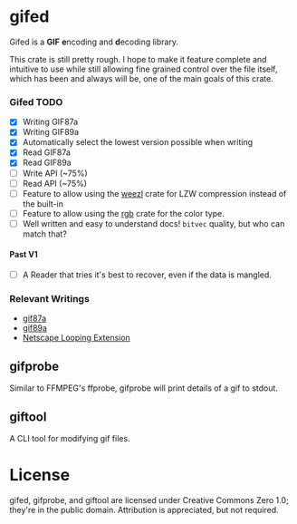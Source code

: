 # gifed
Gifed is a **GIF** **e**ncoding and **d**ecoding library.

This crate is still pretty rough. I hope to make it feature complete and intuitive to use while still allowing fine grained control over the file itself, which has been and always will be, one of the main goals of this crate.

### Gifed TODO
- [x] Writing GIF87a
- [x] Writing GIF89a
- [x] Automatically select the lowest version possible when writing
- [x] Read GIF87a
- [x] Read GIF89a
- [ ] Write API (~75%)
- [ ] Read API (~75%)
- [ ] Feature to allow using the [weezl][weezl-crates] crate for LZW compression instead of the built-in
- [ ] Feature to allow using the [rgb][rgb-crates] crate for the color type.
- [ ] Well written and easy to understand docs! `bitvec` quality, but who can match that?

[weezl-crates]: https://crates.io/crates/weezl
[rgb-crates]: https://crates.io/crates/rgb

#### Past V1
- [ ] A Reader that tries it's best to recover, even if the data is mangled.

### Relevant Writings

- [gif87a][gif87a]
- [gif89a][gif89a]
- [Netscape Looping Extension][netscape]

[gif87a]: https://www.w3.org/Graphics/GIF/spec-gif87.txt
[gif89a]: https://www.w3.org/Graphics/GIF/spec-gif89a.txt
[netscape]: http://www.vurdalakov.net/misc/gif/netscape-looping-application-extension

## gifprobe
Similar to FFMPEG's ffprobe, gifprobe will print details of a gif to stdout.

## giftool
A CLI tool for modifying gif files.

# License
gifed, gifprobe, and giftool are licensed under Creative Commons Zero 1.0; they're in the public domain. Attribution is appreciated, but not required.